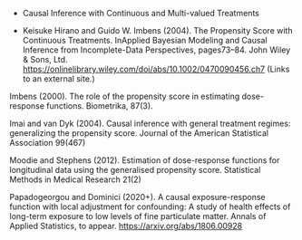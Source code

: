 
- Causal Inference with Continuous and Multi-valued Treatments

- Keisuke Hirano and Guido W. Imbens (2004). The Propensity Score with
  Continuous Treatments. InApplied Bayesian Modeling and Causal
  Inference from Incomplete-Data Perspectives, pages73–84. John Wiley
  & Sons,
  Ltd. https://onlinelibrary.wiley.com/doi/abs/10.1002/0470090456.ch7
  (Links to an external site.)

Imbens (2000). The role of the propensity score in estimating dose-response functions. Biometrika, 87(3).

Imai and van Dyk (2004).  Causal inference with general treatment regimes: generalizing the propensity score. Journal of the American Statistical Association 99(467)

Moodie and Stephens (2012). Estimation of dose-response functions for longitudinal data using the generalised propensity score.  Statistical Methods in Medical Research 21(2)

Papadogeorgou and Dominici (2020+). A causal exposure-response function with local adjustment for confounding: A study of health effects of long-term exposure to low levels of fine particulate matter.  Annals of Applied Statistics, to appear.  https://arxiv.org/abs/1806.00928
